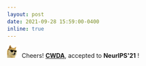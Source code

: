 ```yaml
---
layout: post
date: 2021-09-28 15:59:00-0400
inline: true
---
```


<img src="https://github.com/dedekinds/dedekinds.github.io/raw/main/_pages/cool-doge.gif" width="30"> Cheers! <strong>[CWDA](https://arxiv.org/abs/2004.11627)</strong>,
 accepted to <b>NeurIPS'21</b> ! 
